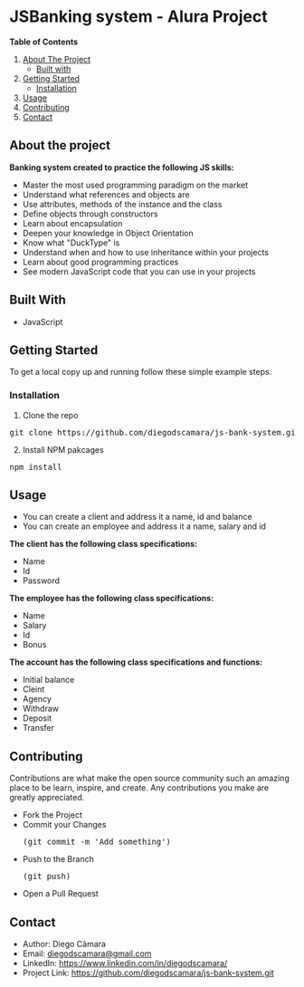 # JSBanking system - Alura Project 

**Table of Contents**
1. [About The Project](https://github.com/diegodscamara/js-bank-system/blob/main/README.md#about-the-project "About The Project")
	- [Built with](https://github.com/diegodscamara/js-bank-system/blob/main/README.md#built-with "Built with")
2. [Getting Started](https://github.com/diegodscamara/js-bank-system/blob/main/README.md#getting-started "Getting Started")
	- [Installation](https://github.com/diegodscamara/js-bank-system/blob/main/README.md#installation "Installation")
3. [Usage](https://github.com/diegodscamara/js-bank-system/blob/main/README.md#usage "Usage")
4. [Contributing](https://github.com/diegodscamara/js-bank-system/blob/main/README.md#contributing "Contributing")
5. [Contact](https://github.com/diegodscamara/js-bank-system/blob/main/README.md#contact "Contact")

## About the project 

**Banking system created to practice the following JS skills:**
- Master the most used programming paradigm on the market
- Understand what references and objects are
- Use attributes, methods of the instance and the class
- Define objects through constructors
- Learn about encapsulation
- Deepen your knowledge in Object Orientation
- Know what "DuckType" is
- Understand when and how to use inheritance within your projects
- Learn about good programming practices
- See modern JavaScript code that you can use in your projects

## Built With

- JavaScript

## Getting Started

To get a local copy up and running follow these simple example steps.

### Installation

1. Clone the repo
<pre>git clone https://github.com/diegodscamara/js-bank-system.git </pre>

2. Install NPM pakcages
<pre>npm install</pre>

## Usage 

- You can create a client and address it a name, id and balance
- You can create an employee and address it a name, salary and id

**The client has the following class specifications:**
- Name
- Id
- Password

**The employee has the following class specifications:**
- Name
- Salary
- Id
- Bonus

**The account has the following class specifications and functions:**
- Initial balance
- Cleint
- Agency
- Withdraw 
- Deposit
- Transfer

## Contributing

Contributions are what make the open source community such an amazing place to be learn, inspire, and create. Any contributions you make are greatly appreciated.

- Fork the Project
- Commit your Changes <pre>(git commit -m 'Add something')</pre>
- Push to the Branch <pre>(git push)</pre>
- Open a Pull Request

## Contact

- Author: Diego Câmara
- Email: [diegodscamara@gmail.com](mailto:diegodscamara@gmail.com "diegodscamara@gmail.com")
- LinkedIn: https://www.linkedin.com/in/diegodscamara/ 
- Project Link: https://github.com/diegodscamara/js-bank-system.git
